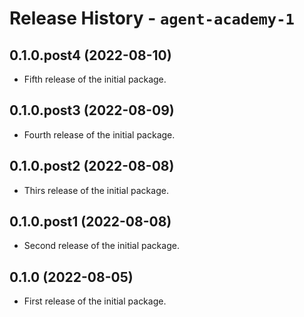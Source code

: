 # Release History - `agent-academy-1`

## 0.1.0.post4 (2022-08-10)

- Fifth release of the initial package.

## 0.1.0.post3 (2022-08-09)

- Fourth release of the initial package.

## 0.1.0.post2 (2022-08-08)

- Thirs release of the initial package.

## 0.1.0.post1 (2022-08-08)

- Second release of the initial package.


## 0.1.0 (2022-08-05)

- First release of the initial package.
